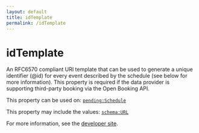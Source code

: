 ```yaml
---
layout: default
title: idTemplate
permalink: /idTemplate
---
```


# idTemplate
An RFC6570 compliant URI template that can be used to generate a unique identifier (@id) for every event described by the schedule (see below for more information). This property is required if the data provider is supporting third-party booking via the Open Booking API.

This property can be used on: [`pending:Schedule`](https://pending.schema.org/Schedule)

This property may include the values: [`schema:URL`](https://schema.org/URL)

For more information, see the [developer site](https://developer.openactive.io/data-model/types/).